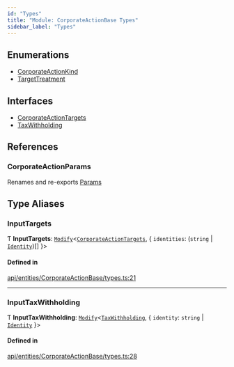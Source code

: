 ```yaml
---
id: "Types"
title: "Module: CorporateActionBase Types"
sidebar_label: "Types"
---
```


## Enumerations

- [CorporateActionKind](../../../../../enums/API/Entities/CorporateActionBase/Types/CorporateActionKind/CorporateActionKind.md)
- [TargetTreatment](../../../../../enums/API/Entities/CorporateActionBase/Types/TargetTreatment/TargetTreatment.md)

## Interfaces

- [CorporateActionTargets](../../../../../interfaces/API/Entities/CorporateActionBase/Types/CorporateActionTargets/CorporateActionTargets.md)
- [TaxWithholding](../../../../../interfaces/API/Entities/CorporateActionBase/Types/TaxWithholding/TaxWithholding.md)

## References

### CorporateActionParams

Renames and re-exports [Params](../../../../../interfaces/API/Entities/CorporateActionBase/Params/Params.md)

## Type Aliases

### InputTargets

Ƭ **InputTargets**: [`Modify`](../../../../Types/Utils/Utils.md#modify)<[`CorporateActionTargets`](../../../../../interfaces/API/Entities/CorporateActionBase/Types/CorporateActionTargets/CorporateActionTargets.md), { `identities`: (`string` \| [`Identity`](../../../../../classes/API/Entities/Identity/Identity.md))[]  }\>

#### Defined in

[api/entities/CorporateActionBase/types.ts:21](https://github.com/PolymeshAssociation/polymesh-sdk/blob/31fdce23/src/api/entities/CorporateActionBase/types.ts#L21)

___

### InputTaxWithholding

Ƭ **InputTaxWithholding**: [`Modify`](../../../../Types/Utils/Utils.md#modify)<[`TaxWithholding`](../../../../../interfaces/API/Entities/CorporateActionBase/Types/TaxWithholding/TaxWithholding.md), { `identity`: `string` \| [`Identity`](../../../../../classes/API/Entities/Identity/Identity.md)  }\>

#### Defined in

[api/entities/CorporateActionBase/types.ts:28](https://github.com/PolymeshAssociation/polymesh-sdk/blob/31fdce23/src/api/entities/CorporateActionBase/types.ts#L28)
